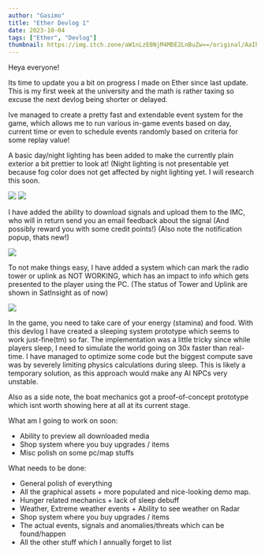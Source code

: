 ```yaml
---
author: "Gasimo"
title: "Ether Devlog 1"
date: 2023-10-04
tags: ["Ether", "Devlog"]
thumbnail: https://img.itch.zone/aW1nLzE0NjM4MDE2LnBuZw==/original/AaIhU%2B.png
---
```


Heya everyone!

Its time to update you a bit on progress I made on Ether since last update. This is my first week at the university and the math is rather taxing so excuse the next devlog being shorter or delayed.

Ive managed to create a pretty fast and extendable event system for the game, which allows me to run various in-game events based on day, current time or even to schedule events randomly based on criteria for some replay value!

A basic day/night lighting has been added to make the currently plain exterior a bit prettier to look at! (Night lighting is not presentable yet because fog color does not get affected by night lighting yet. I will research this soon.

![](https://img.itch.zone/aW1nLzE0NjM4MDE1LnBuZw==/original/LAvA6G.png)
![](https://img.itch.zone/aW1nLzE0NjM4MDE3LnBuZw==/original/3X8804.png)

I have added the ability to download signals and upload them to the IMC, who will in return send you an email feedback about the signal (And possibly reward you with some credit points!) (Also note the notification popup, thats new!)

![](https://img.itch.zone/aW1nLzE0NjM4MDE4LnBuZw==/original/B5hbQJ.png)

To not make things easy, I have added a system which can mark the radio tower or uplink as NOT WORKING, which has an impact to info which gets presented to the player using the PC. (The status of Tower and Uplink are shown in SatInsight as of now)

![](https://img.itch.zone/aW1nLzE0NjM4MDE5LnBuZw==/original/etwq9x.png)

In the game, you need to take care of your energy (stamina) and food. With this devlog I have created a sleeping system prototype which seems to work just-fine(tm) so far. The implementation was a little tricky since while players sleep, I need to simulate the world going on 30x faster than real-time. I have managed to optimize some code but the biggest compute save was by severely limiting physics calculations during sleep. This is likely a temporary solution, as this approach would make any AI NPCs very unstable.

Also as a side note, the boat mechanics got a proof-of-concept prototype which isnt worth showing here at all at its current stage.


What am I going to work on soon:
- Ability to preview all downloaded media
- Shop system where you buy upgrades / items
- Misc polish on some pc/map stuffs

What needs to be done:
- General polish of everything
- All the graphical assets + more populated and nice-looking demo map.
- Hunger related mechanics + lack of sleep debuff
- Weather, Extreme weather events + Ability to see weather on Radar
- Shop system where you buy upgrades / items
- The actual events, signals and anomalies/threats which can be found/happen
- All the other stuff which I annually forget to list